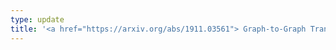 ```yaml
---
type: update
title: '<a href="https://arxiv.org/abs/1911.03561"> Graph-to-Graph Transformer for Transition-based Dependency Parsing</a> has been accepted to EMNLP 2020 conference (Findings section).'
---
```

